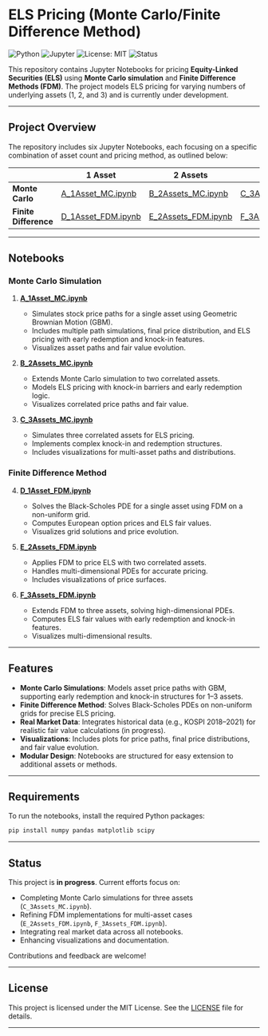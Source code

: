 # ELS Pricing (Monte Carlo/Finite Difference Method)
 
![Python](https://img.shields.io/badge/Python-3.8%2B-blue?logo=python)
![Jupyter](https://img.shields.io/badge/Jupyter-Notebook-orange?logo=jupyter)
![License: MIT](https://img.shields.io/badge/License-MIT-green.svg)
![Status](https://img.shields.io/badge/Status-IN--PROGRESS-yellow?style=flat-square&logo=github)

This repository contains Jupyter Notebooks for pricing **Equity-Linked Securities (ELS)** using **Monte Carlo simulation** and **Finite Difference Methods (FDM)**. The project models ELS pricing for varying numbers of underlying assets (1, 2, and 3) and is currently under development.

---

## Project Overview

The repository includes six Jupyter Notebooks, each focusing on a specific combination of asset count and pricing method, as outlined below:

|                | 1 Asset                            | 2 Assets                           | 3 Assets                           |
|----------------|------------------------------------|------------------------------------|------------------------------------|
| **Monte Carlo** | [A_1Asset_MC.ipynb](./A_1Asset_MC.ipynb) | [B_2Assets_MC.ipynb](./B_2Assets_MC.ipynb) | [C_3Assets_MC.ipynb](./C_3Assets_MC.ipynb) |
| **Finite Difference** | [D_1Asset_FDM.ipynb](./D_1Asset_FDM.ipynb) | [E_2Assets_FDM.ipynb](./E_2Assets_FDM.ipynb) | [F_3Assets_FDM.ipynb](./F_3Assets_FDM.ipynb) |

---

## Notebooks

### Monte Carlo Simulation
1. **[A_1Asset_MC.ipynb](./A_1Asset_MC.ipynb)**  
   - Simulates stock price paths for a single asset using Geometric Brownian Motion (GBM).  
   - Includes multiple path simulations, final price distribution, and ELS pricing with early redemption and knock-in features.  
   - Visualizes asset paths and fair value evolution.

2. **[B_2Assets_MC.ipynb](./B_2Assets_MC.ipynb)**  
   - Extends Monte Carlo simulation to two correlated assets.  
   - Models ELS pricing with knock-in barriers and early redemption logic.  
   - Visualizes correlated price paths and fair value.

3. **[C_3Assets_MC.ipynb](./C_3Assets_MC.ipynb)**  
   - Simulates three correlated assets for ELS pricing.  
   - Implements complex knock-in and redemption structures.  
   - Includes visualizations for multi-asset paths and distributions.

### Finite Difference Method
4. **[D_1Asset_FDM.ipynb](./D_1Asset_FDM.ipynb)**  
   - Solves the Black-Scholes PDE for a single asset using FDM on a non-uniform grid.  
   - Computes European option prices and ELS fair values.  
   - Visualizes grid solutions and price evolution.

5. **[E_2Assets_FDM.ipynb](./E_2Assets_FDM.ipynb)**  
   - Applies FDM to price ELS with two correlated assets.  
   - Handles multi-dimensional PDEs for accurate pricing.  
   - Includes visualizations of price surfaces.

6. **[F_3Assets_FDM.ipynb](./F_3Assets_FDM.ipynb)**  
   - Extends FDM to three assets, solving high-dimensional PDEs.  
   - Computes ELS fair values with early redemption and knock-in features.  
   - Visualizes multi-dimensional results.

---

## Features

- **Monte Carlo Simulations**: Models asset price paths with GBM, supporting early redemption and knock-in structures for 1–3 assets.
- **Finite Difference Method**: Solves Black-Scholes PDEs on non-uniform grids for precise ELS pricing.
- **Real Market Data**: Integrates historical data (e.g., KOSPI 2018–2021) for realistic fair value calculations (in progress).
- **Visualizations**: Includes plots for price paths, final price distributions, and fair value evolution.
- **Modular Design**: Notebooks are structured for easy extension to additional assets or methods.

---

## Requirements

To run the notebooks, install the required Python packages:

```bash
pip install numpy pandas matplotlib scipy
```

---

## Status

This project is **in progress**. Current efforts focus on:
- Completing Monte Carlo simulations for three assets (`C_3Assets_MC.ipynb`).
- Refining FDM implementations for multi-asset cases (`E_2Assets_FDM.ipynb`, `F_3Assets_FDM.ipynb`).
- Integrating real market data across all notebooks.
- Enhancing visualizations and documentation.

Contributions and feedback are welcome!

---

## License

This project is licensed under the MIT License. See the [LICENSE](./LICENSE) file for details.

---
